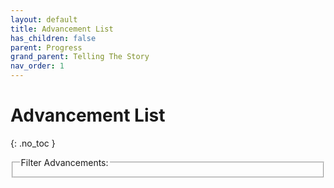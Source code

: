 ```yaml
---
layout: default
title: Advancement List
has_children: false
parent: Progress
grand_parent: Telling The Story
nav_order: 1
---
```

# Advancement List
{: .no_toc }

<fieldset class="filter"><legend>Filter Advancements:</legend></fieldset>